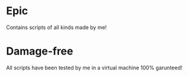 # Epic
Contains scripts of all kinds made by me!

# Damage-free
All scripts have been tested by me in a virtual machine 100% garunteed!
